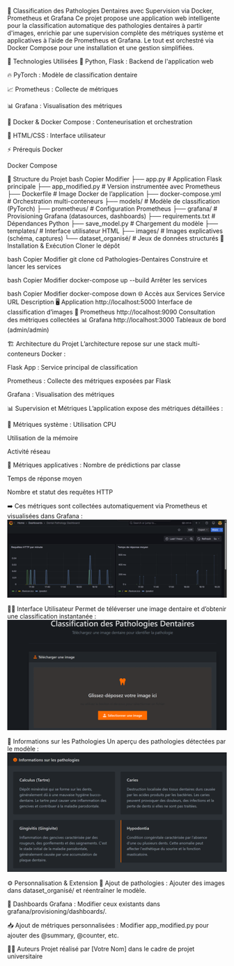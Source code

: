 🦷 Classification des Pathologies Dentaires avec Supervision via Docker, Prometheus et Grafana
Ce projet propose une application web intelligente pour la classification automatique des pathologies dentaires à partir d'images, enrichie par une supervision complète des métriques système et applicatives à l’aide de Prometheus et Grafana. Le tout est orchestré via Docker Compose pour une installation et une gestion simplifiées.

🔧 Technologies Utilisées
🐍 Python, Flask : Backend de l'application web

🔥 PyTorch : Modèle de classification dentaire

📈 Prometheus : Collecte de métriques

📊 Grafana : Visualisation des métriques

🐳 Docker & Docker Compose : Conteneurisation et orchestration

🎨 HTML/CSS : Interface utilisateur

⚡ Prérequis
Docker

Docker Compose

📁 Structure du Projet
bash
Copier
Modifier
├── app.py                 # Application Flask principale
├── app_modified.py        # Version instrumentée avec Prometheus
├── Dockerfile             # Image Docker de l’application
├── docker-compose.yml     # Orchestration multi-conteneurs
├── models/                # Modèle de classification (PyTorch)
├── prometheus/            # Configuration Prometheus
├── grafana/               # Provisioning Grafana (datasources, dashboards)
├── requirements.txt       # Dépendances Python
├── save_model.py          # Chargement du modèle
├── templates/             # Interface utilisateur HTML
├── images/                # Images explicatives (schéma, captures)
└── dataset_organisé/      # Jeux de données structurés
🚀 Installation & Exécution
Cloner le dépôt

bash
Copier
Modifier
git clone <url-du-repo>
cd Pathologies-Dentaires
Construire et lancer les services

bash
Copier
Modifier
docker-compose up --build
Arrêter les services

bash
Copier
Modifier
docker-compose down
🌐 Accès aux Services
Service	URL	Description
🖥️ Application	http://localhost:5000	Interface de classification d’images
📡 Prometheus	http://localhost:9090	Consultation des métriques collectées
📊 Grafana	http://localhost:3000	Tableaux de bord (admin/admin)

🏗️ Architecture du Projet
L’architecture repose sur une stack multi-conteneurs Docker :

Flask App : Service principal de classification

Prometheus : Collecte des métriques exposées par Flask

Grafana : Visualisation des métriques



📊 Supervision et Métriques
L’application expose des métriques détaillées :

🔧 Métriques système :
Utilisation CPU

Utilisation de la mémoire

Activité réseau

🧠 Métriques applicatives :
Nombre de prédictions par classe

Temps de réponse moyen

Nombre et statut des requêtes HTTP

➡️ Ces métriques sont collectées automatiquement via Prometheus et visualisées dans Grafana :![Visualisation Grafana](images/Grafana.png)



🧑‍💻 Interface Utilisateur
Permet de téléverser une image dentaire et d’obtenir une classification instantanée :![Interface de l'application](images/app.png)



🦷 Informations sur les Pathologies
Un aperçu des pathologies détectées par le modèle :![Informations maladies](images/info.png)



⚙️ Personnalisation & Extension
🔁 Ajout de pathologies : Ajouter des images dans dataset_organisé/ et réentraîner le modèle.

📐 Dashboards Grafana : Modifier ceux existants dans grafana/provisioning/dashboards/.

📥 Ajout de métriques personnalisées : Modifier app_modified.py pour ajouter des @summary, @counter, etc.

👨‍🔧 Auteurs
Projet réalisé par [Votre Nom] dans le cadre de projet universitaire
